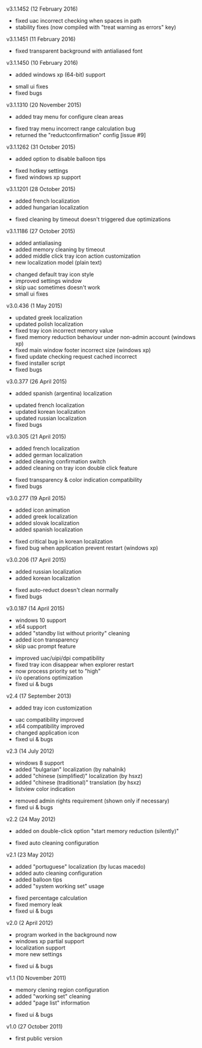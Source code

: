 v3.1.1452 (12 February 2016)
- fixed uac incorrect checking when spaces in path
- stability fixes (now compiled with "treat warning as errors" key)

v3.1.1451 (11 February 2016)
- fixed transparent background with antialiased font

v3.1.1450 (10 February 2016)
+ added windows xp (64-bit) support
- small ui fixes
- fixed bugs

v3.1.1310 (20 November 2015)
+ added tray menu for configure clean areas
- fixed tray menu incorrect range calculation bug
- returned the "reductconfirmation" config [issue #9]

v3.1.1262 (31 October 2015)
+ added option to disable balloon tips
- fixed hotkey settings
- fixed windows xp support

v3.1.1201 (28 October 2015)
+ added french localization
+ added hungarian localization
- fixed cleaning by timeout doesn't triggered due optimizations

v3.1.1186 (27 October 2015)
+ added antialiasing
+ added memory cleaning by timeout
+ added middle click tray icon action customization
+ new localization model (plain text)
- changed default tray icon style
- improved settings window
- skip uac sometimes doesn't work
- small ui fixes

v3.0.436 (1 May 2015)
- updated greek localization
- updated polish localization
- fixed tray icon incorrect memory value
- fixed memory reduction behaviour under non-admin account (windows xp)
- fixed main window footer incorrect size (windows xp)
- fixed update checking request cached incorrect
- fixed installer script
- fixed bugs

v3.0.377 (26 April 2015)
+ added spanish (argentina) localization
- updated french localization
- updated korean localization
- updated russian localization
- fixed bugs

v3.0.305 (21 April 2015)
+ added french localization
+ added german localization
+ added cleaning confirmation switch
+ added cleaning on tray icon double click feature
- fixed transparency & color indication compatibility
- fixed bugs

v3.0.277 (19 April 2015)
+ added icon animation
+ added greek localization
+ added slovak localization
+ added spanish localization
- fixed critical bug in korean localization
- fixed bug when application prevent restart (windows xp)

v3.0.206 (17 April 2015)
+ added russian localization
+ added korean localization
- fixed auto-reduct doesn't clean normally
- fixed bugs

v3.0.187 (14 April 2015)
+ windows 10 support
+ x64 support
+ added "standby list without priority" cleaning
+ added icon transparency
+ skip uac prompt feature
- improved uac/uipi/dpi compatibility
- fixed tray icon disappear when explorer restart
- now process priority set to "high"
- i/o operations optimization
- fixed ui & bugs

v2.4 (17 September 2013)
+ added tray icon customization
- uac compatibility improved
- x64 compatibility improved
- changed application icon
- fixed ui & bugs

v2.3 (14 July 2012)
+ windows 8 support
+ added "bulgarian" localization (by nahalnik)
+ added "chinese (simplified)" localization (by hsxz)
+ added "chinese (traditional)" translation (by hsxz)
+ listview color indication
- removed admin rights requirement (shown only if necessary)
- fixed ui & bugs

v2.2 (24 May 2012)
+ added on double-click option "start memory reduction (silently)"
- fixed auto cleaning configuration

v2.1 (23 May 2012)
+ added "portuguese" localization (by lucas macedo)
+ added auto cleaning configuration
+ added balloon tips
+ added "system working set" usage
- fixed percentage calculation
- fixed memory leak
- fixed ui & bugs

v2.0 (2 April 2012)
+ program worked in the background now
+ windows xp partial support
+ localization support
+ more new settings
- fixed ui & bugs

v1.1 (10 November 2011)
+ memory clening region configuration
+ added "working set" cleaning
+ added "page list" information
- fixed ui & bugs

v1.0 (27 October 2011)
- first public version
